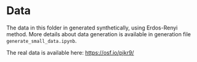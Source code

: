 # Data
The data in this folder in generated synthetically, using Erdos-Renyi method. More details about data generation is available in generation file `generate_small_data.ipynb`.

The real data is available here:  https://osf.io/pjkr9/